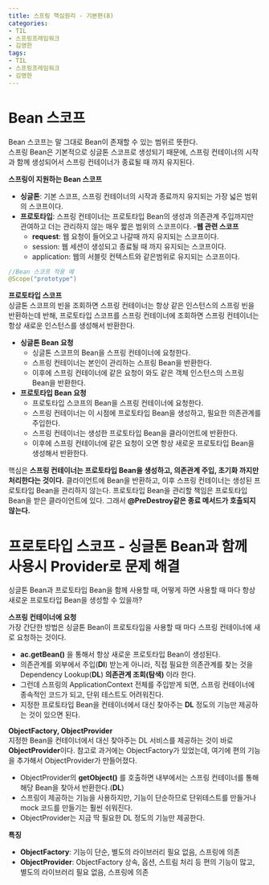 ```yaml
---
title: 스프링 핵심원리 - 기본편(8)
categories:
- TIL
- 스프링프레임워크
- 김영한
tags:
- TIL
- 스프링프레임워크
- 김영한
---
```


# Bean 스코프
Bean 스코프는 말 그대로 Bean이 존재할 수 있는 범위르 뜻한다.   
스프링 Bean은 기본적으로 싱글톤 스코프로 생성되기 때문에, 스프링 컨테이너의 시작과 함께 생성되어서 스프링 컨테이너가 종료될 때 까지 유지된다.   

**스프링이 지원하는 Bean 스코프**   
- **싱글톤**: 기본 스코프, 스프링 컨테이너의 시작과 종료까지 유지되는 가장 넓은 범위의 스코프이다.
- **프로토타입**: 스프링 컨테이너는 프로토타입 Bean의 생성과 의존관계 주입까지만 관여하고 더는 관리하지 않는 매우 짧은 범위의 스코프이다.
-**웹 관련 스코프**
	- **request**: 웹 요청이 들어오고 나갈때 까지 유지되는 스코프이다.
	- session: 웹 세션이 생성되고 종료될 때 까지 유지되는 스코프이다.
	- application: 웹의 서블릿 컨텍스트와 같은범위로 유지되는 스코프이다.

```java
//Bean 스코프 적용 예
@Scope("prototype")
```

**프로토타입 스코프**   
싱글톤 스코프의 빈을 조회하면 스프링 컨테이너는 항상 같은 인스턴스의 스프링 빈을 반환하는데 반해, 프로토타입 스코프를 스프링 컨테이너에 조회하면 스프링 컨테이너는 항상 새로운 인스턴스를 생성해서 반환한다.   
- **싱글톤 Bean 요청**
	- 싱글톤 스코프의 Bean을 스프링 컨테이너에 요청한다.
	- 스프링 컨테이너는 본인이 관리하는 스프링 Bean을 반환한다.
	- 이후에 스프링 컨테이너에 같은 요청이 와도 같은 객체 인스턴스의 스프링 Bean을 반환한다.
- **프로토타입 Bean 요청**
	- 프로토타입 스코프의 Bean을 스프링 컨테이너에 요청한다.
	- 스프링 컨테이너는 이 시점에 프로토타입 Bean을 생성하고, 필요한 의존관계를 주입한다.
	- 스프링 컨테이너는 생성한 프로토타입 Bean을 클라이언트에 반환한다.
	- 이후에 스프링 컨테이너에 같은 요청이 오면 항상 새로운 프로토타입 Bean을 생성해서 반환한다.

핵심은 **스프링 컨테이너는 프로토타입 Bean을 생성하고, 의존관계 주입, 초기화 까지만 처리한다는 것이다.** 클라이언트에 Bean을 반환하고, 이후 스프링 컨테이너는 생성된 프로토타입 Bean을 관리하지 않는다. 프로토타입 Bean을 관리할 책임은 프로토타입 Bean을 받은 클라이언트에 있다. 그래서 **@PreDestroy같은 종료 메서드가 호출되지 않는다.**

# 프로토타입 스코프 - 싱글톤 Bean과 함께 사용시 Provider로 문제 해결
싱글톤 Bean과 프로토타입 Bean을 함께 사용할 때, 어떻게 하면 사용할 때 마다 항상 새로운 프로토타입 Bean을 생성할 수 있을까?   

**스프링 컨테이너에 요청**   
가장 간단한 방법은 싱글톤 Bean이 프로토타입을 사용할 때 마다 스프링 컨테이너에 새로 요청하는 것이다.   
- **ac.getBean()** 을 통해서 항상 새로운 프로토타입 Bean이 생성된다.
- 의존관계를 외부에서 주입(**DI**) 받는게 아니라, 직접  필요한 의존관계를 찾는 것을 Dependency Lookup(**DL**) **의존관계 조회(탐색)** 이라 한다.
- 그런데 스프링의 ApplicationContext 전체를 주입받게 되면, 스프링 컨테이너에 종속적인 코드가 되고, 단위 테스트도 어려워진다.
- 지정한 프로토타입 Bean을 컨테이너에서 대신 찾아주는 **DL** 정도의 기능만 제공하는 것이 있으면 된다.

**ObjectFactory, ObjectProvider**   
지정한 Bean을 컨테이너에서 대신 찾아주는 DL 서비스를 제공하는 것이 바로 **ObjectProvider**이다. 참고로 과거에는 ObjectFactory가 있었는데, 여기에 편의 기능을 추가해서 ObjectProvider가 만들어졌다.   
- ObjectProvider의 **getObject()** 를 호출하면 내부에서는 스프링 컨테이너를 통해 해당 Bean을 찾아서 반환한다.(**DL**)
- 스프링이 제공하는 기능을 사용하지만, 기능이 단순하므로 단위테스트를 만들거나 mock 코드를 만들기는 훨씬 쉬워진다.
- ObjectProvider는 지금 딱 필요한 DL 정도의 기능만 제공한다.

**특징**   
- **ObjectFactory**: 기능이 단순, 별도의 라이브러리 필요 없음, 스프링에 의존
- **ObjectProvider**: ObjectFactory 상속, 옵션, 스트림 처리 등 편의 기능이 많고, 별도의 라이브러리 필요 없음, 스프링에 의존
